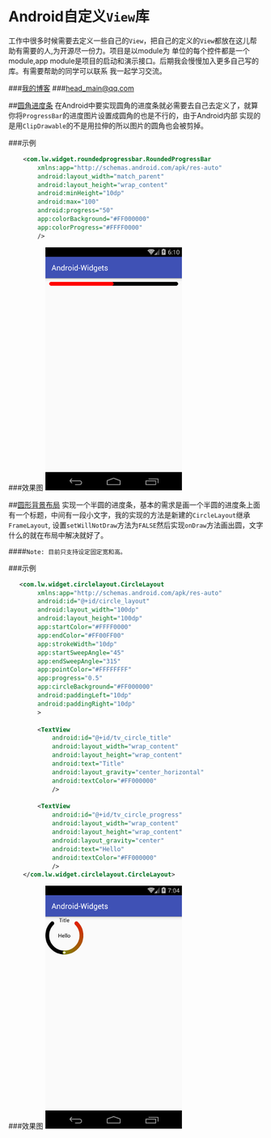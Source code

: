 # Android自定义`View`库
工作中很多时候需要去定义一些自己的`View`，把自己的定义的`View`都放在这儿帮助有需要的人,为开源尽一份力。项目是以module为
单位的每个控件都是一个module,app module是项目的启动和演示接口。后期我会慢慢加入更多自己写的库。有需要帮助的同学可以联系
我一起学习交流。

###[我的博客](http://www.cnblogs.com/xwgblog/)
###head_main@qq.com

    
##[圆角进度条](rounedprogressbar)
在Android中要实现圆角的进度条就必需要去自己去定义了，就算你将`ProgressBar`的进度图片设置成圆角的也是不行的，由于Android内部
实现的是用`ClipDrawable`的不是用拉伸的所以图片的圆角也会被剪掉。
   
###示例
```xml
    <com.lw.widget.roundedprogressbar.RoundedProgressBar
        xmlns:app="http://schemas.android.com/apk/res-auto"
        android:layout_width="match_parent"
        android:layout_height="wrap_content"
        android:minHeight="10dp"
        android:max="100"
        android:progress="50"
        app:colorBackground="#FF000000"
        app:colorProgress="#FFFF0000"
        />
```
###效果图
![roundedbar](rounedprogressbar/preview.png)
   

##[圆形背景布局](circlelayout)
实现一个半圆的进度条，基本的需求是画一个半圆的进度条上面有一个标题，中间有一段小文字，我的实现的方法是新建的`CircleLayout`继承`FrameLayout`,
设置`setWillNotDraw`方法为`FALSE`然后实现`onDraw`方法画出圆，文字什么的就在布局中解决就好了。

####`Note: 目前只支持设定固定宽和高。`

###示例
```xml
   <com.lw.widget.circlelayout.CircleLayout
        xmlns:app="http://schemas.android.com/apk/res-auto"
        android:id="@+id/circle_layout"
        android:layout_width="100dp"
        android:layout_height="100dp"
        app:startColor="#FFFF0000"
        app:endColor="#FF00FF00"
        app:strokeWidth="10dp"
        app:startSweepAngle="45"
        app:endSweepAngle="315"
        app:pointColor="#FFFFFFFF"
        app:progress="0.5"
        app:circleBackground="#FF000000"
        android:paddingLeft="10dp"
        android:paddingRight="10dp"
        >

        <TextView
            android:id="@+id/tv_circle_title"
            android:layout_width="wrap_content"
            android:layout_height="wrap_content"
            android:text="Title"
            android:layout_gravity="center_horizontal"
            android:textColor="#FF000000"
            />

        <TextView
            android:id="@+id/tv_circle_progress"
            android:layout_width="wrap_content"
            android:layout_height="wrap_content"
            android:layout_gravity="center"
            android:text="Hello"
            android:textColor="#FF000000"
            />
    </com.lw.widget.circlelayout.CircleLayout>
```

###效果图
![preview](circlelayout/preivew.png)